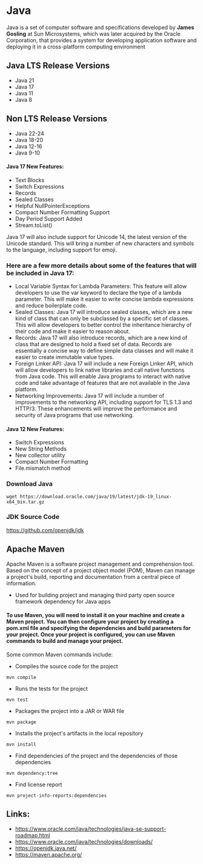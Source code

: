 # Java 
Java is a set of computer software and specifications developed by **James Gosling** at Sun Microsystems, which was later acquired by the Oracle Corporation, that provides a system for developing application software and deploying it in a cross-platform computing environment

## Java LTS Release Versions 

- Java 21
- Java 17
- Java 11
- Java 8

## Non LTS Release Versions
- Java 22-24
- Java 18-20
- Java 12-16
- Java 9-10


#### Java 17 New Features: 
- Text Blocks
- Switch Expressions
- Records 
- Sealed Classes
- Helpful NullPointerExceptions 
- Compact Number Formatting Support
- Day Period Support Added
- Stream.toList()

Java 17 will also include support for Unicode 14, the latest version of the Unicode standard. This will bring a number of new characters and symbols to the language, including support for emoji.
### Here are a few more details about some of the features that will be included in Java 17:
- Local Variable Syntax for Lambda Parameters: This feature will allow developers to use the var keyword to declare the type of a lambda parameter. This will make it easier to write concise lambda expressions and reduce boilerplate code.
- Sealed Classes: Java 17 will introduce sealed classes, which are a new kind of class that can only be subclassed by a specific set of classes. This will allow developers to better control the inheritance hierarchy of their code and make it easier to reason about.
- Records: Java 17 will also introduce records, which are a new kind of class that are designed to hold a fixed set of data. Records are essentially a concise way to define simple data classes and will make it easier to create immutable value types.
- Foreign Linker API: Java 17 will include a new Foreign Linker API, which will allow developers to link native libraries and call native functions from Java code. This will enable Java programs to interact with native code and take advantage of features that are not available in the Java platform.
- Networking Improvements: Java 17 will include a number of improvements to the networking API, including support for TLS 1.3 and HTTP/3. These enhancements will improve the performance and security of Java programs that use networking.


#### Java 12 New Features: 
- Switch Expressions
- New String Methods 
- New collector utility
- Compact Number Formatting
- File.mismatch method


### Download Java 
```
wget https://download.oracle.com/java/19/latest/jdk-19_linux-x64_bin.tar.gz
```

### JDK Source Code
https://github.com/openjdk/jdk


## Apache Maven 
Apache Maven is a software project management and comprehension tool. Based on the concept of a project object model (POM), Maven can manage a project's build, reporting and documentation from a central piece of information. 
- Used for building project and managing third party open source framework dependency for Java apps 

####  To use Maven, you will need to install it on your machine and create a Maven project. You can then configure your project by creating a pom.xml file and specifying the dependencies and build parameters for your project. Once your project is configured, you can use Maven commands to build and manage your project.

Some common Maven commands include:
- Compiles the source code for the project
```
mvn compile
```
- Runs the tests for the project
```
mvn test
```
- Packages the project into a JAR or WAR file
```
mvn package
```
- Installs the project's artifacts in the local repository
```
mvn install
```
- Find dependencies of the project and the dependencies of those dependencies
```
mvn dependency:tree
```

- Find license report

```
mvn project-info-reports:dependencies
```
## Links:
- https://www.oracle.com/java/technologies/java-se-support-roadmap.html
- https://www.oracle.com/java/technologies/downloads/
- https://openjdk.java.net/
- https://maven.apache.org/
